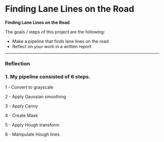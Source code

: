 # **Finding Lane Lines on the Road** 


**Finding Lane Lines on the Road**

The goals / steps of this project are the following:
* Make a pipeline that finds lane lines on the road
* Reflect on your work in a written report

---

### Reflection

### 1. My pipeline consisted of 6 steps.

1 - Convert to grayscale

2 - Apply Gaussian smoothing

3 - Apply Canny

4 - Create Mask

5 - Apply Hough transform

6 - Manipulate Hough lines 
